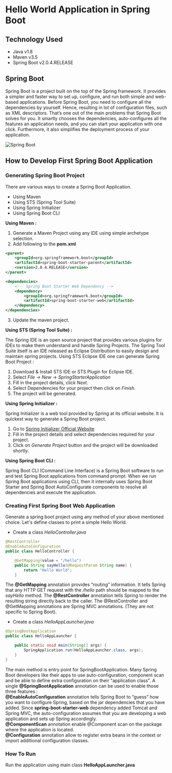 # Hello World Application in Spring Boot

## Technology Used

* Java v1.8
* Maven v3.5
* Spring Boot v2.0.4.RELEASE

## Spring Boot

Spring Boot is a project built on the top of the Spring framework. It provides a simpler and faster way to set up, configure, and run both simple and web-based applications. Before Spring Boot, you need to configure all the dependencies by yourself. Hence, resulting in lot of configuration files, such as XML descriptors. That’s one out of the main problems that Spring Boot solves for you. It smartly chooses the dependencies, auto-configures all the features an application needs, and you can start your application with one click. Furthermore, it also simplifies the deployment process of your application.  
  
![Spring Boot](https://github.com/amanver16/ebooks_cheatsheets/blob/master/Images/Spring%20Boot%20Modules.png)

## How to Develop First Spring Boot Application

### Generating Spring Boot Project

There are various ways to create a Spring Boot Application.  
* Using Maven
* Using STS (Spring Tool Suite)
* Using Spring Initializer
* Using Spring Boot CLI  

**Using Maven :**
1. Generate a Maven Project using any IDE using simple archetype selection.
2. Add following to the **pom.xml**  

```xml
<parent>
	<groupId>org.springframework.boot</groupId>
	<artifactId>spring-boot-starter-parent</artifactId>
	<version>2.0.4.RELEASE</version>
</parent>

<dependencies>
	<!-- Spring Boot Starter Web Dependency -->
	<dependency>
		<groupId>org.springframework.boot</groupId>
		<artifactId>spring-boot-starter-web</artifactId>
	</dependency>
</dependencies>
```
3. Update the maven project.

**Using STS (Spring Tool Suite) :**  

The Spring IDE is an open source project that provides various plugins for IDEs to make them understand and handle Spring Projects. The Spring Tool Suite itself is an IDE released as Eclipse Distribution to easily design and maintain spring projects. Using STS Eclipse IDE one can generate Spring Boot Project :
1. Download & Install STS IDE or STS Plugin for Eclipse IDE.
2. Select _File -> New -> SpringStarterApplication_
3. Fill in the project details, click _Next_.
4. Select Dependencies for your project then click on _Finish_.
5. The project will be generated.

**Using Spring Initializer :**  

Spring Initializer is a web tool provided by Spring at its official website. It is quickest way to generate a Spring Boot project.
1. Go to [Spring Initializer Official Website](https://start.spring.io/)
2. Fill in the project details and select dependencies required for your project.
3. Click on _Generate Project_ button and the project will be downloaded shortly.

**Using Spring Boot CLI :**  

Spring Boot CLI (Command Line Interface) is a Spring Boot software to run and test Spring Boot applications from command prompt. When we run Spring Boot applications using CLI, then it internally uses Spring Boot Starter and Spring Boot AutoConfigurate components to resolve all dependencies and execute the application.  

### Creating First Spring Boot Web Application

Generate a spring boot project using any method of your above mentioned choice. Let's define classes to print a simple Hello World.

* Create a class *HelloController.java*

```java
@RestController
@EnableAutoConfiguration
public class HelloController {

    @GetMapping(value = "/hello")
    public String sayHello(@RequestParam String name) {
        return "Hello World";
    }
```  

The **@GetMapping** annotation provides “routing” information. It tells Spring that any HTTP GET request with the _/hello_ path should be mapped to the *sayHello* method. The **@RestController** annotation tells Spring to render the resulting string directly back to the caller. The @RestController and @GetMapping annotations are Spring MVC annotations. (They are not specific to Spring Boot). 

* Create a class *HelloAppLauncher.java*

```java
@SpringBootApplication
public class HelloAppLauncher {

	public static void main(String[] args) {
		SpringApplication.run(HelloAppLauncher.class, args);
	}
}
```

The main method is entry point for SpringBootApplication. Many Spring Boot developers like their apps to use auto-configuration, component scan and be able to define extra configuration on their "application class". A single **@SpringBootApplication** annotation can be used to enable those three features :  
**@EnableAutoConfiguration** annotation tells Spring Boot to “guess” how you want to configure Spring, based on the jar dependencies that you have added. Since **spring-boot-starter-web** dependency added Tomcat and Spring MVC, the auto-configuration assumes that you are developing a web application and sets up Spring accordingly.  
**@ComponentScan** annotation enable @Component scan on the package where the application is located.  
**@Configuration** annotation allow to register extra beans in the context or import additional configuration classes.

### How To Run
Run the application using main class **HelloAppLauncher.java**